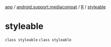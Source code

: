 [app](../../../index.md) / [android.support.mediacompat](../../index.md) / [R](../index.md) / [styleable](./index.md)

# styleable

`class styleable`
`class styleable`